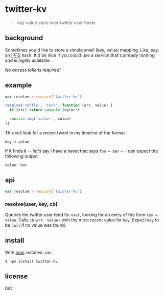 # twitter-kv

> key-value store over twitter user feeds

## background

Sometimes you'd like to store a simple small (key, value) mapping. Like, say, an
[IPFS](https://ipfs.io) hash. It'd be nice if you could use a service that's
already running and is highly available.

*No access tokens required!*

## example

```js
var resolve = require('twitter-kv')

resolve('noffle', 'test', function (err, value) {
  if (err) return console.log(err)

  console.log('value:', value)
})
```

This will look for a recent tweet in my timeline of the format

```
key = value
```

If it finds it -- let's say I have a tweet that says `foo = bar` -- I can expect
the following output

```
value: bar
```

## api

```js
var resolve = require('twitter-kv')
```

### resolve(user, key, cb)

Queries the twitter user feed for `user`, looking for an entry of the form `key
= value`. Calls `cb(err, value)` with the most recent value for `key`. Expect
`key` to be `null` if no value was found.

## install

With [npm](https://npmjs.org/) installed, run

```
$ npm install twitter-kv
```

## license

ISC
